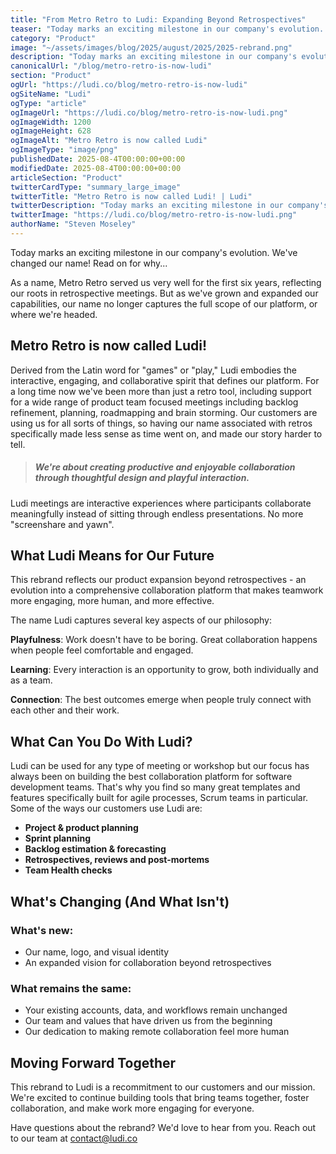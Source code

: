 ```yaml
---
title: "From Metro Retro to Ludi: Expanding Beyond Retrospectives"
teaser: "Today marks an exciting milestone in our company's evolution. Metro Retro is now Ludi, reflecting our vision for collaboration beyond retrospectives."
category: "Product"
image: "~/assets/images/blog/2025/august/2025/2025-rebrand.png"
description: "Today marks an exciting milestone in our company's evolution. Metro Retro is now Ludi, reflecting our vision for collaboration beyond retrospectives."
canonicalUrl: "/blog/metro-retro-is-now-ludi"
section: "Product"
ogUrl: "https://ludi.co/blog/metro-retro-is-now-ludi"
ogSiteName: "Ludi"
ogType: "article"
ogImageUrl: "https://ludi.co/blog/metro-retro-is-now-ludi.png"
ogImageWidth: 1200
ogImageHeight: 628
ogImageAlt: "Metro Retro is now called Ludi"
ogImageType: "image/png"
publishedDate: 2025-08-4T00:00:00+00:00
modifiedDate: 2025-08-4T00:00:00+00:00
articleSection: "Product"
twitterCardType: "summary_large_image"
twitterTitle: "Metro Retro is now called Ludi! | Ludi"
twitterDescription: "Today marks an exciting milestone in our company's evolution. Metro Retro is now Ludi, reflecting our vision for collaboration beyond retrospectives."
twitterImage: "https://ludi.co/blog/metro-retro-is-now-ludi.png"
authorName: "Steven Moseley"
---
```


Today marks an exciting milestone in our company's evolution. We've changed our name! Read on for why...

As a name, Metro Retro served us very well for the first six years, reflecting our roots in retrospective meetings. But as we've grown and expanded our capabilities, our name no longer captures the full scope of our platform, or where we're headed.

## Metro Retro is now called Ludi!

Derived from the Latin word for "games" or "play," Ludi embodies the interactive, engaging, and collaborative spirit that defines our platform. For a long time now we've been more than just a retro tool, including support for a wide range of product team focused meetings including backlog refinement, planning, roadmapping and brain storming. Our customers are using us for all sorts of things, so having our name associated with retros specifically made less sense as time went on, and made our story harder to tell.

> ##### We're about creating productive and enjoyable collaboration through thoughtful design and playful interaction.

Ludi meetings are interactive experiences where participants collaborate meaningfully instead of sitting through endless presentations. No more "screenshare and yawn".

## What Ludi Means for Our Future

This rebrand reflects our product expansion beyond retrospectives - an evolution into a comprehensive collaboration platform that makes teamwork more engaging, more human, and more effective.

The name Ludi captures several key aspects of our philosophy:

**Playfulness**: Work doesn't have to be boring. Great collaboration happens when people feel comfortable and engaged.

**Learning**: Every interaction is an opportunity to grow, both individually and as a team.

**Connection**: The best outcomes emerge when people truly connect with each other and their work.

## What Can You Do With Ludi?

Ludi can be used for any type of meeting or workshop but our focus has always been on building the best collaboration platform for software development teams. That's why you find so many great templates and features specifically built for agile processes, Scrum teams in particular. Some of the ways our customers use Ludi are:

- **Project & product planning**
- **Sprint planning**
- **Backlog estimation & forecasting**
- **Retrospectives, reviews and post-mortems**
- **Team Health checks**

## What's Changing (And What Isn't)

### What's new:

- Our name, logo, and visual identity
- An expanded vision for collaboration beyond retrospectives

### What remains the same:

- Your existing accounts, data, and workflows remain unchanged
- Our team and values that have driven us from the beginning
- Our dedication to making remote collaboration feel more human

## Moving Forward Together

This rebrand to Ludi is a recommitment to our customers and our mission. We're excited to continue building tools that bring teams together, foster collaboration, and make work more engaging for everyone.

Have questions about the rebrand? We'd love to hear from you. Reach out to our team at contact@ludi.co
